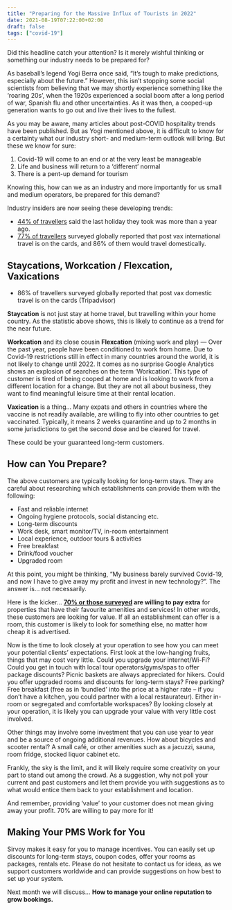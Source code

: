 ```yaml
---
title: "Preparing for the Massive Influx of Tourists in 2022"
date: 2021-08-19T07:22:00+02:00
draft: false
tags: ["covid-19"]
---
```


Did this headline catch your attention? Is it merely wishful thinking or something our industry needs to be prepared for?

As baseball’s legend Yogi Berra once said, “It’s tough to make predictions, especially about the future.” However, this isn’t stopping some social scientists from believing that we may shortly experience something like the ‘roaring 20s’, when the 1920s experienced a social boom after a long period of war, Spanish flu and other uncertainties. As it was then, a cooped-up generation wants to go out and live their lives to the fullest.

As you may be aware, many articles about post-COVID hospitality trends have been published. But as Yogi mentioned above, it is difficult to know for a certainty what our industry short- and medium-term outlook will bring. But these we know for sure:

1. Covid-19 will come to an end or at the very least be manageable
2. Life and business will return to a ‘different’ normal
3. There is a pent-up demand for tourism

Knowing this, how can we as an industry and more importantly for us small and medium operators, be prepared for this demand?

Industry insiders are now seeing these developing trends:

- [44% of travellers](https://welcome.expediagroup.com/wakefield-2021/en_GB_What_Travelers_Want_2021_042021.pdf) said the last holiday they took was more than a year ago.
- [77% of travellers](https://www.tripadvisor.com/InfoCenter-a_ctr.2021TravelTrends) surveyed globally reported that post vax international travel is on the cards, and 86% of them would travel domestically.

## Staycations, Workcation / Flexcation, Vaxications

- 86% of travellers surveyed globally reported that post vax domestic travel is on the cards (Tripadvisor)

**Staycation** is not just stay at home travel, but travelling within your home country. As the statistic above shows, this is likely to continue as a trend for the near future.

**Workcation** and its close cousin **Flexcation** (mixing work and play) — Over the past year, people have been conditioned to work from home. Due to Covid-19 restrictions still in effect in many countries around the world, it is not likely to change until 2022. It comes as no surprise Google Analytics shows an explosion of searches on the term ‘Workcation’. This type of customer is tired of being cooped at home and is looking to work from a different location for a change. But they are not all about business, they want to find meaningful leisure time at their rental location.

**Vaxication** is a thing... Many expats and others in countries where the vaccine is not readily available, are willing to fly into other countries to get vaccinated. Typically, it means 2 weeks quarantine and up to 2 months in some jurisdictions to get the second dose and be cleared for travel.

These could be your guaranteed long-term customers.

## How can You Prepare?

The above customers are typically looking for long-term stays. They are careful about researching which establishments can provide them with the following:

- Fast and reliable internet
- Ongoing hygiene protocols, social distancing etc.
- Long-term discounts
- Work desk, smart monitor/TV, in-room entertainment
- Local experience, outdoor tours & activities
- Free breakfast
- Drink/food voucher
- Upgraded room

At this point, you might be thinking, “My business barely survived Covid-19, and now I have to give away my profit and invest in new technology?”. The answer is... not necessarily.

Here is the kicker... **[70% or those surveyed](https://welcome.expediagroup.com/wakefield-2021/en_GB_What_Travelers_Want_2021_042021.pdf) are willing to pay extra** for properties that have their favourite amenities and services! In other words, these customers are looking for value. If all an establishment can offer is a room, this customer is likely to look for something else, no matter how cheap it is advertised.

Now is the time to look closely at your operation to see how you can meet your potential clients’ expectations. First look at the low-hanging fruits, things that may cost very little. Could you upgrade your internet/Wi-Fi? Could you get in touch with local tour operators/gyms/spas to offer package discounts? Picnic baskets are always appreciated for hikers. Could you offer upgraded rooms and discounts for long-term stays? Free parking? Free breakfast (free as in ‘bundled’ into the price at a higher rate – if you don’t have a kitchen, you could partner with a local restaurateur). Either in-room or segregated and comfortable workspaces? By looking closely at your operation, it is likely you can upgrade your value with very little cost involved.

Other things may involve some investment that you can use year to year and be a source of ongoing additional revenues. How about bicycles and scooter rental? A small café, or other amenities such as a jacuzzi, sauna, room fridge, stocked liquor cabinet etc.

Frankly, the sky is the limit, and it will likely require some creativity on your part to stand out among the crowd. As a suggestion, why not poll your current and past customers and let them provide you with suggestions as to what would entice them back to your establishment and location.

And remember, providing ‘value’ to your customer does not mean giving away your profit. 70% are willing to pay more for it!

## Making Your PMS Work for You

Sirvoy makes it easy for you to manage incentives. You can easily set up discounts for long-term stays, coupon codes, offer your rooms as packages, rentals etc. Please do not hesitate to contact us for ideas, as we support customers worldwide and can provide suggestions on how best to set up your system.

Next month we will discuss...
**How to manage your online reputation to grow bookings.**